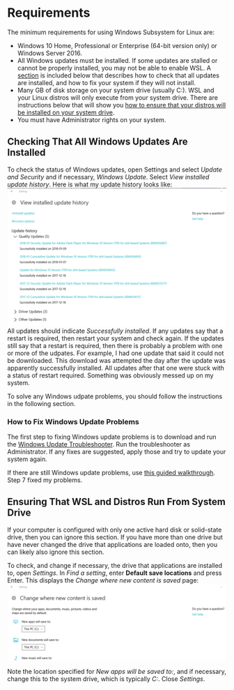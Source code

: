# Requirements
The minimum requirements for using Windows Subsystem for Linux are:
- Windows 10 Home, Professional or Enterprise (64-bit version only) or
Windows Server 2016.
- All Windows updates must be installed. If some updates are stalled or
cannot be properly installed, you may not be able to enable WSL. A 
[section](#Checking-That-All-Windows-Updates-Are-Installed) is included 
below that describes how to check that all
updates are installed, and how to fix your system if they will not
install.
- Many GB of disk storage on your system drive (usually C:). WSL and
your Linux distros will 
only execute from your system drive. There are instructions below that
will show you [how to ensure that your distros will be installed on
your system drive](
#Ensuring-That-WSL-and-Distros-Run-From-System-Drive).
- You must have Administrator rights on your system.

## Checking That All Windows Updates Are Installed
To check the status of Windows updates, open Settings and select
*Update and Security* and if necessary, *Windows Update*. Select
*View installed update history*. Here is what my update history looks
like:
![](images/windowsupdatehistory.png)
All updates should indicate *Successfully installed*. If any updates
say that a restart is required, then restart your system and check again.
If the updates still say that a restart is required, then there is
probably a problem with one or more of the udpates. For example, I had
one update that said it could not be downloaded. This download was
attempted the day after the update was apparently successfully installed.
All updates after that one were stuck with a status of restart required.
Something was obviously messed up on my system.

To solve any Windows udpate problems, you should follow the instructions
in the following section.
### How to Fix Windows Update Problems
The first step to fixing Windows update problems is to download and run
the [Windows Update Troubleshooter](
https://support.microsoft.com/en-ca/help/4027322/windows-update-troubleshooter).
Run the troubleshooter as Administrator. If any fixes are suggested,
apply those and try to update your system again.

If there are still Windows update problems, use [this guided 
walkthrough](https://support.microsoft.com/en-ca/help/10164). Step 7
fixed my problems.
## Ensuring That WSL and Distros Run From System Drive
If your computer is configured with only one active hard disk or 
solid-state drive, then you can ignore this section. If you have more
than one drive but have never
changed the drive that applications are loaded onto, then you can likely
also ignore this section.

To check, and change if necessary, the drive that applications are
installed to, open *Settings*. In *Find a setting*, enter **Default save 
locations** and press Enter. This displays the *Change where new content is
saved* page:
![](images/wherenewcontentstored.png)

Note the location specified for *New apps will be saved to:*, and if
necessary, change this to the system drive, which is typically *C:*.
Close *Settings*.